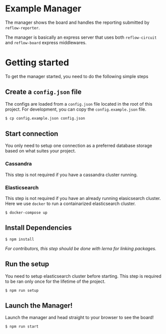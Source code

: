 # Example Manager

The manager shows the board and handles the reporting submitted
by `reflow-reporter`.

The manager is basically an express server that uses both `reflow-circuit`
and `reflow-board` express middlewares.

# Getting started
To get the manager started, you need to do the following simple steps

## Create a `config.json` file

The configs are loaded from a `config.json` file located in the root of this
project. For development, you can copy the `config.example.json` file.

```sh
$ cp config.example.json config.json
```


## Start connection
You only need to setup one connection as a preferred database storage based on what suites your project.

### Cassandra
This step is not required if you have a cassandra cluster running.


### Elasticsearch
This step is not required if you have an already running elasicsearch cluster.
Here we use `docker` to run a containarized elasticsearch cluster.

```
$ docker-compose up
```

## Install Dependencies

```
$ npm install
```

_For contributors, this step should be done with lerna for linking packages._

## Run the setup

You need to setup elasticsearch cluster before starting. This step is required
to be ran only once for the lifetime of the project.

```
$ npm run setup
```

## Launch the Manager!

Launch the manager and head straight to your browser to see the board!

```
$ npm run start
```
